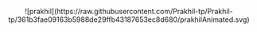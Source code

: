 <p align="center">
  ![prakhil](https://raw.githubusercontent.com/Prakhil-tp/Prakhil-tp/361b3fae09163b5988de29ffb43187653ec8d680/prakhilAnimated.svg)
</p>
